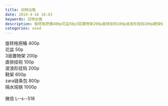 ```yaml
---
title: 旧物出售
date: 2019-4-16 16:43
keywords: 旧物出售
description: 旋转拖把桶400p花盆50p3层置物架200p直排挂钩100p波浪形挂钩200p鞋架600pzara链条包800p隔水炖锅1000p微信L--s--518
categories: used
---
```

<td class="t_f" id="postmessage_3518572">

旋转拖把桶 400p<br/>
花盆 50p<br/>
3层置物架 200p<br/>
直排挂钩 100p<br/>
波浪形挂钩 200p<br/>
鞋架 600p<br/>
zara链条包 800p<br/>
隔水炖锅 1000p<br/>
<br/>
微信 L--s--518<br/>
</td>
